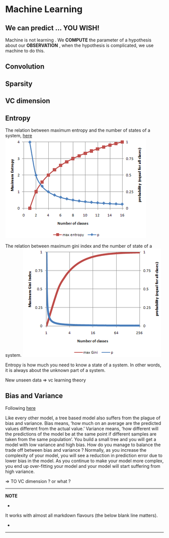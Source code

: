 # Machine Learning

## We can predict ... YOU WISH!

Machine is not learning .
We **COMPUTE** the parameter of a hypothesis about our **OBSERVATION** , when the hypothesis is complicated, we use machine to do this.


## Convolution

## Sparsity

## VC dimension

## Entropy

The relation between maximum entropy and the number of states of a system, [here](http://people.revoledu.com/kardi/tutorial/DecisionTree/how-to-measure-impurity.htm)
![entropy_states](../imgs/entropy_df.png)

The relation between maximum gini index and the number of state of a system.
![gini_state](../imgs/gini_df.png)

Entropy is how much you need to know a state of a system. In other words, it is always about the unknown part of a system.

New unseen data ⇒ vc learning theory

## Bias and Variance

Following [here](http://people.revoledu.com/kardi/tutorial/DecisionTree/how-to-measure-impurity.htm)

Like every other model, a tree based model also suffers from the plague of bias and variance. Bias means, ‘how much on an average are the predicted values different from the actual value.’ Variance means, ‘how different will the predictions of the model be at the same point if different samples are taken from the same population’.
You build a small tree and you will get a model with low variance and high bias. How do you manage to balance the trade off between bias and variance ?
Normally, as you increase the complexity of your model, you will see a reduction in prediction error due to lower bias in the model. As you continue to make your model more complex, you end up over-fitting your model and your model will start suffering from high variance.

⇒  TO VC dimension ? or what ?


---
**NOTE**

-
It works with almost all markdown flavours (the below blank line matters).

-
---

